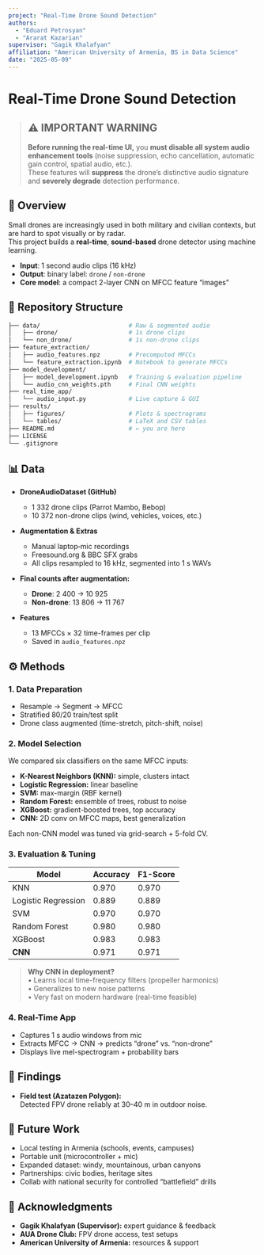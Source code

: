 ```yaml
---
project: "Real-Time Drone Sound Detection"
authors:
  - "Eduard Petrosyan"
  - "Ararat Kazarian"
supervisor: "Gagik Khalafyan"
affiliation: "American University of Armenia, BS in Data Science"
date: "2025-05-09"
---
```


# Real-Time Drone Sound Detection

> ## ⚠️ **IMPORTANT WARNING**
> **Before running the real-time UI,** you **must disable all system audio enhancement tools** (noise suppression, echo cancellation, automatic gain control, spatial audio, etc.).  
> These features will **suppress** the drone’s distinctive audio signature and **severely degrade** detection performance.

## 📖 Overview
Small drones are increasingly used in both military and civilian contexts, but are hard to spot visually or by radar.  
This project builds a **real-time**, **sound-based** drone detector using machine learning.

- **Input**: 1 second audio clips (16 kHz)  
- **Output**: binary label: `drone` / `non-drone`  
- **Core model**: a compact 2-layer CNN on MFCC feature “images”  

## 📂 Repository Structure
```bash
├── data/                         # Raw & segmented audio
│   ├── drone/                    # 1s drone clips
│   └── non_drone/                # 1s non-drone clips
├── feature_extraction/           
│   ├── audio_features.npz        # Precomputed MFCCs
│   └── feature_extraction.ipynb  # Notebook to generate MFCCs
├── model_development/
│   ├── model_development.ipynb   # Training & evaluation pipeline
│   └── audio_cnn_weights.pth     # Final CNN weights
├── real_time_app/
│   └── audio_input.py            # Live capture & GUI
├── results/
│   ├── figures/                  # Plots & spectrograms
│   └── tables/                   # LaTeX and CSV tables
├── README.md                     # ← you are here
├── LICENSE
└── .gitignore
```

## 📊 Data

- **DroneAudioDataset (GitHub)**
  - 1 332 drone clips (Parrot Mambo, Bebop)  
  - 10 372 non-drone clips (wind, vehicles, voices, etc.)

- **Augmentation & Extras**
  - Manual laptop‐mic recordings  
  - Freesound.org & BBC SFX grabs  
  - All clips resampled to 16 kHz, segmented into 1 s WAVs  

- **Final counts after augmentation:**
  - **Drone**: 2 400 → 10 925  
  - **Non-drone**: 13 806 → 11 767  

- **Features**
  - 13 MFCCs × 32 time-frames per clip  
  - Saved in `audio_features.npz`  

## ⚙️ Methods

### 1. Data Preparation
- Resample → Segment → MFCC  
- Stratified 80/20 train/test split  
- Drone class augmented (time-stretch, pitch-shift, noise)  

### 2. Model Selection
We compared six classifiers on the same MFCC inputs:  
- **K-Nearest Neighbors (KNN):** simple, clusters intact  
- **Logistic Regression:** linear baseline  
- **SVM:** max-margin (RBF kernel)  
- **Random Forest:** ensemble of trees, robust to noise  
- **XGBoost:** gradient-boosted trees, top accuracy  
- **CNN:** 2D conv on MFCC maps, best generalization  

Each non-CNN model was tuned via grid-search + 5-fold CV.

### 3. Evaluation & Tuning
| Model                 | Accuracy | F1-Score |
|-----------------------|----------|----------|
| KNN                   | 0.970    | 0.970    |
| Logistic Regression   | 0.889    | 0.889    |
| SVM                   | 0.970    | 0.970    |
| Random Forest         | 0.980    | 0.980    |
| XGBoost               | 0.983    | 0.983    |
| **CNN**               | 0.971    | 0.971    |

> **Why CNN in deployment?**  
> • Learns local time-frequency filters (propeller harmonics)  
> • Generalizes to new noise patterns  
> • Very fast on modern hardware (real-time feasible)  

### 4. Real-Time App
- Captures 1 s audio windows from mic  
- Extracts MFCC → CNN → predicts “drone” vs. “non-drone”  
- Displays live mel-spectrogram + probability bars  

## 🔎 Findings
- **Field test (Azatazen Polygon):**  
  Detected FPV drone reliably at 30–40 m in outdoor noise.  

## 🚀 Future Work
- Local testing in Armenia (schools, events, campuses)  
- Portable unit (microcontroller + mic)  
- Expanded dataset: windy, mountainous, urban canyons  
- Partnerships: civic bodies, heritage sites  
- Collab with national security for controlled “battlefield” drills  

## 🙏 Acknowledgments
- **Gagik Khalafyan (Supervisor):** expert guidance & feedback  
- **AUA Drone Club:** FPV drone access, test setups  
- **American University of Armenia:** resources & support  


